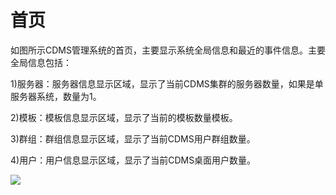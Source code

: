 # **首页**

如图所示CDMS管理系统的首页，主要显示系统全局信息和最近的事件信息。主要全局信息包括：

1\)服务器：服务器信息显示区域，显示了当前CDMS集群的服务器数量，如果是单服务器系统，数量为1。

2\)模板：模板信息显示区域，显示了当前的模板数量模板。

3\)群组：群组信息显示区域，显示了当前CDMS用户群组数量。

4\)用户：用户信息显示区域，显示了当前CDMS桌面用户数量。

![](file:///C:/Users/hugh/AppData/Local/Temp/msohtmlclip1/01/clip_image002.jpg)



